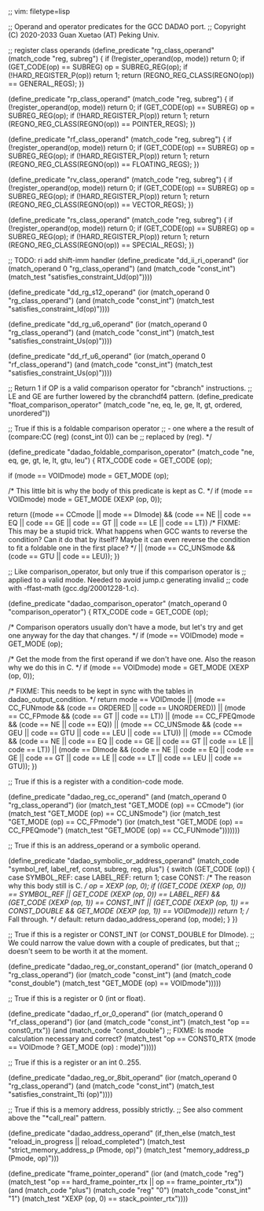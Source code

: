 ;; vim: filetype=lisp

;; Operand and operator predicates for the GCC DADAO port.
;; Copyright (C) 2020-2033 Guan Xuetao (AT) Peking Univ.

;; register class operands
(define_predicate "rg_class_operand"
  (match_code "reg, subreg")
{
	if (!register_operand(op, mode))	return 0;
	if (GET_CODE(op) == SUBREG)		op = SUBREG_REG(op);
	if (!HARD_REGISTER_P(op))		return 1;
	return (REGNO_REG_CLASS(REGNO(op)) == GENERAL_REGS);
})

(define_predicate "rp_class_operand"
  (match_code "reg, subreg")
{
	if (!register_operand(op, mode))	return 0;
	if (GET_CODE(op) == SUBREG)		op = SUBREG_REG(op);
	if (!HARD_REGISTER_P(op))		return 1;
	return (REGNO_REG_CLASS(REGNO(op)) == POINTER_REGS);
})

(define_predicate "rf_class_operand"
  (match_code "reg, subreg")
{
	if (!register_operand(op, mode))	return 0;
	if (GET_CODE(op) == SUBREG)		op = SUBREG_REG(op);
	if (!HARD_REGISTER_P(op))		return 1;
	return (REGNO_REG_CLASS(REGNO(op)) == FLOATING_REGS);
})

(define_predicate "rv_class_operand"
  (match_code "reg, subreg")
{
	if (!register_operand(op, mode))	return 0;
	if (GET_CODE(op) == SUBREG)		op = SUBREG_REG(op);
	if (!HARD_REGISTER_P(op))		return 1;
	return (REGNO_REG_CLASS(REGNO(op)) == VECTOR_REGS);
})

(define_predicate "rs_class_operand"
  (match_code "reg, subreg")
{
	if (!register_operand(op, mode))	return 0;
	if (GET_CODE(op) == SUBREG)		op = SUBREG_REG(op);
	if (!HARD_REGISTER_P(op))		return 1;
	return (REGNO_REG_CLASS(REGNO(op)) == SPECIAL_REGS);
})

;; TODO: ri add shift-imm handler
(define_predicate "dd_ii_ri_operand"
  (ior (match_operand 0 "rg_class_operand")
       (and (match_code "const_int")
            (match_test "satisfies_constraint_Ud(op)"))))

(define_predicate "dd_rg_s12_operand"
  (ior (match_operand 0 "rg_class_operand")
       (and (match_code "const_int")
            (match_test "satisfies_constraint_Id(op)"))))

(define_predicate "dd_rg_u6_operand"
  (ior (match_operand 0 "rg_class_operand")
       (and (match_code "const_int")
            (match_test "satisfies_constraint_Us(op)"))))

(define_predicate "dd_rf_u6_operand"
  (ior (match_operand 0 "rf_class_operand")
       (and (match_code "const_int")
            (match_test "satisfies_constraint_Us(op)"))))

;; Return 1 if OP is a valid comparison operator for "cbranch" instructions.
;; LE and GE are further lowered by the cbranchdf4 pattern.
(define_predicate "float_comparison_operator"
  (match_code "ne, eq, le, ge, lt, gt, ordered, unordered"))

;; True if this is a foldable comparison operator
;; - one where a the result of (compare:CC (reg) (const_int 0)) can be
;; replaced by (reg).  */

(define_predicate "dadao_foldable_comparison_operator"
  (match_code "ne, eq, ge, gt, le, lt, gtu, leu")
{
  RTX_CODE code = GET_CODE (op);

  if (mode == VOIDmode)
    mode = GET_MODE (op);

  /* This little bit is why the body of this predicate is kept as C.  */
  if (mode == VOIDmode)
    mode = GET_MODE (XEXP (op, 0));

  return ((mode == CCmode || mode == DImode)
	  && (code == NE || code == EQ || code == GE || code == GT
	      || code == LE || code == LT))
    /* FIXME: This may be a stupid trick.  What happens when GCC wants to
       reverse the condition?  Can it do that by itself?  Maybe it can
       even reverse the condition to fit a foldable one in the first
       place?  */
    || (mode == CC_UNSmode && (code == GTU || code == LEU));
})

;; Like comparison_operator, but only true if this comparison operator is
;; applied to a valid mode.  Needed to avoid jump.c generating invalid
;; code with -ffast-math (gcc.dg/20001228-1.c).

(define_predicate "dadao_comparison_operator"
  (match_operand 0 "comparison_operator")
{
  RTX_CODE code = GET_CODE (op);

  /* Comparison operators usually don't have a mode, but let's try and get
     one anyway for the day that changes.  */
  if (mode == VOIDmode)
    mode = GET_MODE (op);

  /* Get the mode from the first operand if we don't have one.
     Also the reason why we do this in C.  */
  if (mode == VOIDmode)
    mode = GET_MODE (XEXP (op, 0));

  /* FIXME: This needs to be kept in sync with the tables in
     dadao_output_condition.  */
  return
    mode == VOIDmode
    || (mode == CC_FUNmode
	&& (code == ORDERED || code == UNORDERED))
    || (mode == CC_FPmode
	&& (code == GT || code == LT))
    || (mode == CC_FPEQmode
	&& (code == NE || code == EQ))
    || (mode == CC_UNSmode
	&& (code == GEU || code == GTU || code == LEU || code == LTU))
    || (mode == CCmode
	&& (code == NE || code == EQ || code == GE || code == GT
	    || code == LE || code == LT))
    || (mode == DImode
	&& (code == NE || code == EQ || code == GE || code == GT
	    || code == LE || code == LT || code == LEU || code == GTU));
})

;; True if this is a register with a condition-code mode.

(define_predicate "dadao_reg_cc_operand"
  (and (match_operand 0 "rg_class_operand")
       (ior (match_test "GET_MODE (op) == CCmode")
	    (ior (match_test "GET_MODE (op) == CC_UNSmode")
		 (ior (match_test "GET_MODE (op) == CC_FPmode")
		      (ior (match_test "GET_MODE (op) == CC_FPEQmode")
			   (match_test "GET_MODE (op) == CC_FUNmode")))))))

;; True if this is an address_operand or a symbolic operand.

(define_predicate "dadao_symbolic_or_address_operand"
  (match_code "symbol_ref, label_ref, const, subreg, reg, plus")
{
  switch (GET_CODE (op))
    {
    case SYMBOL_REF:
    case LABEL_REF:
      return 1;
    case CONST:
      /* The reason why this body still is C.  */
      op = XEXP (op, 0);
      if ((GET_CODE (XEXP (op, 0)) == SYMBOL_REF
	   || GET_CODE (XEXP (op, 0)) == LABEL_REF)
	  && (GET_CODE (XEXP (op, 1)) == CONST_INT
	      || (GET_CODE (XEXP (op, 1)) == CONST_DOUBLE
		  && GET_MODE (XEXP (op, 1)) == VOIDmode)))
	return 1;
      /* Fall through.  */
    default:
      return dadao_address_operand (op, mode);
    }
})

;; True if this is a register or CONST_INT (or CONST_DOUBLE for DImode).
;; We could narrow the value down with a couple of predicates, but that
;; doesn't seem to be worth it at the moment.

(define_predicate "dadao_reg_or_constant_operand"
  (ior (match_operand 0 "rg_class_operand")
       (ior (match_code "const_int")
	    (and (match_code "const_double")
		 (match_test "GET_MODE (op) == VOIDmode")))))

;; True if this is a register or 0 (int or float).

(define_predicate "dadao_rf_or_0_operand"
  (ior
   (match_operand 0 "rf_class_operand")
   (ior
    (and (match_code "const_int")
	 (match_test "op == const0_rtx"))
    (and
     (match_code "const_double")
     ;; FIXME: Is mode calculation necessary and correct?
     (match_test
      "op == CONST0_RTX (mode == VOIDmode ? GET_MODE (op) : mode)")))))

;; True if this is a register or an int 0..255.

(define_predicate "dadao_reg_or_8bit_operand"
  (ior
   (match_operand 0 "rg_class_operand")
   (and (match_code "const_int")
	(match_test "satisfies_constraint_Tti (op)"))))

;; True if this is a memory address, possibly strictly.
;; See also comment above the "*call_real" pattern.

(define_predicate "dadao_address_operand"
  (if_then_else (match_test "reload_in_progress || reload_completed")
    (match_test "strict_memory_address_p (Pmode, op)")
    (match_test "memory_address_p (Pmode, op)")))

(define_predicate "frame_pointer_operand"
  (ior
   (and
    (match_code "reg")
    (match_test "op == hard_frame_pointer_rtx || op == frame_pointer_rtx"))
   (and
    (match_code "plus")
    (match_code "reg" "0")
    (match_code "const_int" "1")
    (match_test "XEXP (op, 0) == stack_pointer_rtx"))))
